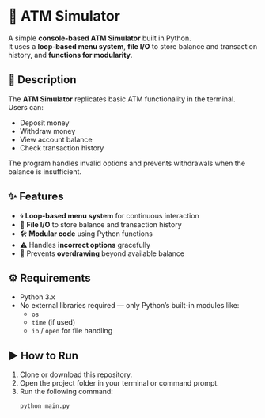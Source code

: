 # 🏦 ATM Simulator

A simple **console-based ATM Simulator** built in Python.  
It uses a **loop-based menu system**, **file I/O** to store balance and transaction history, and **functions for modularity**.

## 📝 Description
The **ATM Simulator** replicates basic ATM functionality in the terminal.  
Users can:
- Deposit money
- Withdraw money
- View account balance
- Check transaction history  

The program handles invalid options and prevents withdrawals when the balance is insufficient.

## ✨ Features
- 🌀 **Loop-based menu system** for continuous interaction
- 💾 **File I/O** to store balance and transaction history
- 🛠️ **Modular code** using Python functions
- ⚠️ Handles **incorrect options** gracefully
- 🚫 Prevents **overdrawing** beyond available balance

## ⚙️ Requirements
- Python 3.x  
- No external libraries required — only Python’s built-in modules like:
  - `os`
  - `time` (if used)
  - `io` / `open` for file handling

## ▶️ How to Run
1. Clone or download this repository.
2. Open the project folder in your terminal or command prompt.
3. Run the following command:
   ```bash
   python main.py
